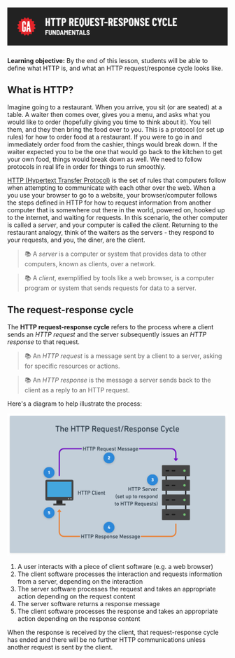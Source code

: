 # ![HTTP Request Response Cycle - Fundamentals](./assets/hero.png)

**Learning objective:** By the end of this lesson, students will be able to define what HTTP is, and what an HTTP request/response cycle looks like.

## What is HTTP? 

Imagine going to a restaurant. When you arrive, you sit (or are seated) at a table. A waiter then comes over, gives you a menu, and asks what you would like to order (hopefully giving you time to think about it). You tell them, and they then bring the food over to you. This is a protocol (or set up rules) for how to order food at a restaurant. If you were to go in and immediately order food from the cashier, things would break down. If the waiter expected you to be the one that would go back to the kitchen to get your own food, things would break down as well. We need to follow protocols in real life in order for things to run smoothly.

[HTTP (Hypertext Transfer Protocol)](https://developer.mozilla.org/en-US/docs/Web/HTTP) is the set of rules that computers follow when attempting to communicate with each other over the web. When a you use your browser to go to a website, your browser/computer follows the steps defined in HTTP for how to request information from another computer that is somewhere out there in the world, powered on, hooked up to the internet, and waiting for requests. In this scenario, the other computer is called a *server*, and your computer is called the *client*. Returning to the restaurant analogy, think of the waiters as the servers - they respond to your requests, and you, the diner, are the client.

> 📚 A *server* is a computer or system that provides data to other computers, known as clients, over a network.
>

> 📚 A *client*, exemplified by tools like a web browser, is a computer program or system that sends requests for data to a server.
>

## The request-response cycle

The **HTTP request-response cycle** refers to the process where a client sends an *HTTP request* and the server subsequently issues an *HTTP response* to that request.

> 📚 An *HTTP request* is a message sent by a client to a server, asking for specific resources or actions.
>

> 📚 An *HTTP response* is the message a server sends back to the client as a reply to an HTTP request.
>

Here's a diagram to help illustrate the process:

![diagram of request response cycle](./assets/http-request-response-cycle.png)

1. A user interacts with a piece of client software (e.g. a web browser)
2. The client software processes the interaction and requests information from a server, depending on the interaction
3. The server software processes the request and takes an appropriate action depending on the request content
4. The server software returns a response message
5. The client software processes the response and takes an appropriate action depending on the response content

When the response is received by the client, that request-response cycle has ended and there will be no further HTTP communications unless another request is sent by the client.